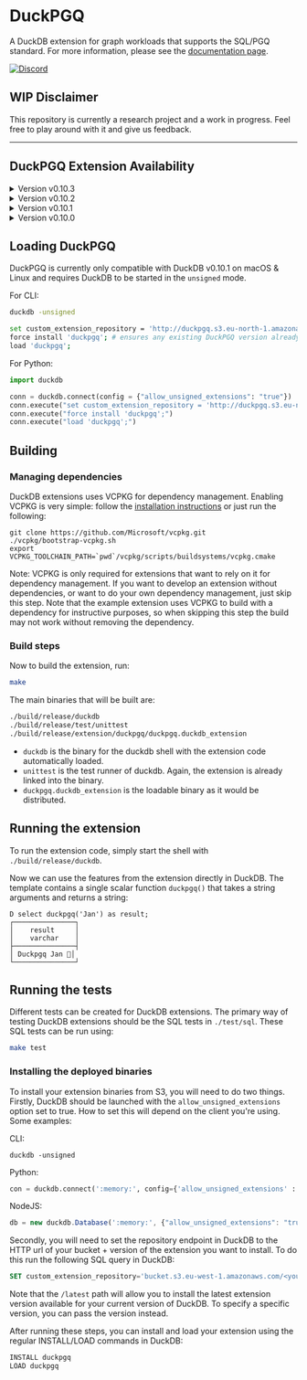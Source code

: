# DuckPGQ
A DuckDB extension for graph workloads that supports the SQL/PGQ standard. For more information, please see the [documentation page](https://duckpgq.notion.site/duckpgq/b8ac652667964f958bfada1c3e53f1bb?v=3b47a8d44bdf4e0c8b503bf23f1b76f2).

[![Discord](https://discordapp.com/api/guilds/1225369321077866496/widget.png?style=banner3)](https://discord.gg/8X95XHhQB7)
## WIP Disclaimer
This repository is currently a research project and a work in progress. Feel free to play around with it and give us feedback.

---

## DuckPGQ Extension Availability

<details>
<summary>Version v0.10.3</summary>

### Linux

| Architecture | Download Link |
|--------------|---------------|
| amd64        | [linux_amd64](<https://s3.amazonaws.com/duckpgq/v0.10.3/linux_amd64/duckpgq.duckdb_extension.gz>) |
| amd64_gcc4        | [linux_amd64_gcc4](<https://s3.amazonaws.com/duckpgq/v0.10.3/linux_amd64_gcc4/duckpgq.duckdb_extension.gz>) |
| arm64        | [linux_arm64](<https://s3.amazonaws.com/duckpgq/v0.10.3/linux_arm64/duckpgq.duckdb_extension.gz>) |

### Osx

| Architecture | Download Link |
|--------------|---------------|
| amd64        | [osx_amd64](<https://s3.amazonaws.com/duckpgq/v0.10.3/osx_amd64/duckpgq.duckdb_extension.gz>) |
| arm64        | [osx_arm64](<https://s3.amazonaws.com/duckpgq/v0.10.3/osx_arm64/duckpgq.duckdb_extension.gz>) |

### Wasm

| Architecture | Download Link |
|--------------|---------------|
| eh        | [wasm_eh](<https://s3.amazonaws.com/duckpgq/v0.10.3/wasm_eh/duckpgq.duckdb_extension.wasm>) |
| mvp        | [wasm_mvp](<https://s3.amazonaws.com/duckpgq/v0.10.3/wasm_mvp/duckpgq.duckdb_extension.wasm>) |
| threads        | [wasm_threads](<https://s3.amazonaws.com/duckpgq/v0.10.3/wasm_threads/duckpgq.duckdb_extension.wasm>) |

</details>

<details>
<summary>Version v0.10.2</summary>

### Linux

| Architecture | Download Link |
|--------------|---------------|
| amd64        | [linux_amd64](<https://s3.amazonaws.com/duckpgq/v0.10.2/linux_amd64/duckpgq.duckdb_extension.gz>) |
| amd64_gcc4        | [linux_amd64_gcc4](<https://s3.amazonaws.com/duckpgq/v0.10.2/linux_amd64_gcc4/duckpgq.duckdb_extension.gz>) |
| arm64        | [linux_arm64](<https://s3.amazonaws.com/duckpgq/v0.10.2/linux_arm64/duckpgq.duckdb_extension.gz>) |

### Osx

| Architecture | Download Link |
|--------------|---------------|
| amd64        | [osx_amd64](<https://s3.amazonaws.com/duckpgq/v0.10.2/osx_amd64/duckpgq.duckdb_extension.gz>) |
| arm64        | [osx_arm64](<https://s3.amazonaws.com/duckpgq/v0.10.2/osx_arm64/duckpgq.duckdb_extension.gz>) |

### Wasm

| Architecture | Download Link |
|--------------|---------------|
| eh        | [wasm_eh](<https://s3.amazonaws.com/duckpgq/v0.10.2/wasm_eh/duckpgq.duckdb_extension.wasm>) |
| mvp        | [wasm_mvp](<https://s3.amazonaws.com/duckpgq/v0.10.2/wasm_mvp/duckpgq.duckdb_extension.wasm>) |
| threads        | [wasm_threads](<https://s3.amazonaws.com/duckpgq/v0.10.2/wasm_threads/duckpgq.duckdb_extension.wasm>) |

</details>

<details>
<summary>Version v0.10.1</summary>

### Linux

| Architecture | Download Link |
|--------------|---------------|
| amd64        | [linux_amd64](<https://s3.amazonaws.com/duckpgq/v0.10.1/linux_amd64/duckpgq.duckdb_extension.gz>) |
| amd64_gcc4        | [linux_amd64_gcc4](<https://s3.amazonaws.com/duckpgq/v0.10.1/linux_amd64_gcc4/duckpgq.duckdb_extension.gz>) |
| arm64        | [linux_arm64](<https://s3.amazonaws.com/duckpgq/v0.10.1/linux_arm64/duckpgq.duckdb_extension.gz>) |

### Osx

| Architecture | Download Link |
|--------------|---------------|
| amd64        | [osx_amd64](<https://s3.amazonaws.com/duckpgq/v0.10.1/osx_amd64/duckpgq.duckdb_extension.gz>) |
| arm64        | [osx_arm64](<https://s3.amazonaws.com/duckpgq/v0.10.1/osx_arm64/duckpgq.duckdb_extension.gz>) |

### Wasm

| Architecture | Download Link |
|--------------|---------------|
| eh        | [wasm_eh](<https://s3.amazonaws.com/duckpgq/v0.10.1/wasm_eh/duckpgq.duckdb_extension.wasm>) |
| mvp        | [wasm_mvp](<https://s3.amazonaws.com/duckpgq/v0.10.1/wasm_mvp/duckpgq.duckdb_extension.wasm>) |
| threads        | [wasm_threads](<https://s3.amazonaws.com/duckpgq/v0.10.1/wasm_threads/duckpgq.duckdb_extension.wasm>) |

</details>

<details>
<summary>Version v0.10.0</summary>

### Osx

| Architecture | Download Link |
|--------------|---------------|
| arm64        | [osx_arm64](<https://s3.amazonaws.com/duckpgq/v0.10.0/osx_arm64/duckpgq.duckdb_extension>) |
| arm64        | [osx_arm64](<https://s3.amazonaws.com/duckpgq/v0.10.0/osx_arm64/duckpgq.duckdb_extension.gz>) |

</details>



## Loading DuckPGQ
DuckPGQ is currently only compatible with DuckDB v0.10.1 on macOS & Linux and requires DuckDB to be started in the `unsigned` mode.

For CLI: 
```bash
duckdb -unsigned
```
```bash
set custom_extension_repository = 'http://duckpgq.s3.eu-north-1.amazonaws.com';
force install 'duckpgq'; # ensures any existing DuckPGQ version already installed is overwritten
load 'duckpgq';
```

For Python: 
```python
import duckdb

conn = duckdb.connect(config = {"allow_unsigned_extensions": "true"})
conn.execute("set custom_extension_repository = 'http://duckpgq.s3.eu-north-1.amazonaws.com';")
conn.execute("force install 'duckpgq';")
conn.execute("load 'duckpgq';")
```

## Building
### Managing dependencies
DuckDB extensions uses VCPKG for dependency management. Enabling VCPKG is very simple: follow the [installation instructions](https://vcpkg.io/en/getting-started) or just run the following:
```shell
git clone https://github.com/Microsoft/vcpkg.git
./vcpkg/bootstrap-vcpkg.sh
export VCPKG_TOOLCHAIN_PATH=`pwd`/vcpkg/scripts/buildsystems/vcpkg.cmake
```
Note: VCPKG is only required for extensions that want to rely on it for dependency management. If you want to develop an extension without dependencies, or want to do your own dependency management, just skip this step. Note that the example extension uses VCPKG to build with a dependency for instructive purposes, so when skipping this step the build may not work without removing the dependency.

### Build steps
Now to build the extension, run:
```sh
make
```
The main binaries that will be built are:
```sh
./build/release/duckdb
./build/release/test/unittest
./build/release/extension/duckpgq/duckpgq.duckdb_extension
```
- `duckdb` is the binary for the duckdb shell with the extension code automatically loaded.
- `unittest` is the test runner of duckdb. Again, the extension is already linked into the binary.
- `duckpgq.duckdb_extension` is the loadable binary as it would be distributed.

## Running the extension
To run the extension code, simply start the shell with `./build/release/duckdb`.

Now we can use the features from the extension directly in DuckDB. The template contains a single scalar function `duckpgq()` that takes a string arguments and returns a string:
```
D select duckpgq('Jan') as result;
┌───────────────┐
│    result     │
│    varchar    │
├───────────────┤
│ Duckpgq Jan 🐥│
└───────────────┘
```

## Running the tests
Different tests can be created for DuckDB extensions. The primary way of testing DuckDB extensions should be the SQL tests in `./test/sql`. These SQL tests can be run using:
```sh
make test
```

### Installing the deployed binaries
To install your extension binaries from S3, you will need to do two things. Firstly, DuckDB should be launched with the
`allow_unsigned_extensions` option set to true. How to set this will depend on the client you're using. Some examples:

CLI:
```shell
duckdb -unsigned
```

Python:
```python
con = duckdb.connect(':memory:', config={'allow_unsigned_extensions' : 'true'})
```

NodeJS:
```js
db = new duckdb.Database(':memory:', {"allow_unsigned_extensions": "true"});
```

Secondly, you will need to set the repository endpoint in DuckDB to the HTTP url of your bucket + version of the extension
you want to install. To do this run the following SQL query in DuckDB:
```sql
SET custom_extension_repository='bucket.s3.eu-west-1.amazonaws.com/<your_extension_name>/latest';
```
Note that the `/latest` path will allow you to install the latest extension version available for your current version of
DuckDB. To specify a specific version, you can pass the version instead.

After running these steps, you can install and load your extension using the regular INSTALL/LOAD commands in DuckDB:
```sql
INSTALL duckpgq
LOAD duckpgq
```
